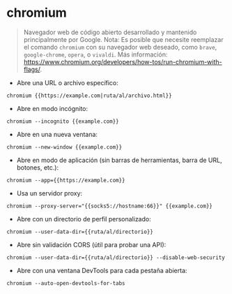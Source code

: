 # chromium

> Navegador web de código abierto desarrollado y mantenido principalmente por Google.
> Nota: Es posible que necesite reemplazar el comando `chromium` con su navegador web deseado, como `brave`, `google-chrome`, `opera`, o `vivaldi`.
> Más información: <https://www.chromium.org/developers/how-tos/run-chromium-with-flags/>.

- Abre una URL o archivo específico:

`chromium {{https://example.com|ruta/al/archivo.html}}`

- Abre en modo incógnito:

`chromium --incognito {{example.com}}`

- Abre en una nueva ventana:

`chromium --new-window {{example.com}}`

- Abre en modo de aplicación (sin barras de herramientas, barra de URL, botones, etc.):

`chromium --app={{https://example.com}}`

- Usa un servidor proxy:

`chromium --proxy-server="{{socks5://hostname:66}}" {{example.com}}`

- Abre con un directorio de perfil personalizado:

`chromium --user-data-dir={{ruta/al/directorio}}`

- Abre sin validación CORS (útil para probar una API):

`chromium --user-data-dir={{ruta/al/directorio}} --disable-web-security`

- Abre con una ventana DevTools para cada pestaña abierta:

`chromium --auto-open-devtools-for-tabs`

